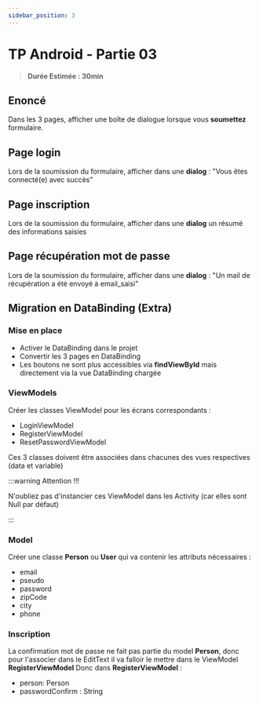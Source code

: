 ```yaml
---
sidebar_position: 3
---
```


# TP Android - Partie 03

> **Durée Estimée : 30min**

## Enoncé

Dans les 3 pages, afficher une boîte de dialogue lorsque vous **soumettez** formulaire.

## Page login

Lors de la soumission du formulaire, afficher dans une **dialog** : "Vous êtes connecté(e) avec succès" 

## Page inscription

Lors de la soumission du formulaire, afficher dans une **dialog** un résumé des informations saisies


## Page récupération mot de passe

Lors de la soumission du formulaire, afficher dans une **dialog** : "Un mail de récupération a été envoyé à email_saisi"

## Migration en DataBinding (Extra)

### Mise en place
- Activer le DataBinding dans le projet
- Convertir les 3 pages en DataBinding 
- Les boutons ne sont plus accessibles via **findViewById** mais directement via la vue DataBinding chargée


### ViewModels
Créer les classes ViewModel pour les écrans correspondants :
- LoginViewModel
- RegisterViewModel
- ResetPasswordViewModel

Ces 3 classes doivent être associées dans chacunes des vues respectives (data et variable)

:::warning Attention !!!

N'oubliez pas d'instancier ces ViewModel dans les Activity (car elles sont Null par défaut)

:::

### Model

Créer une classe **Person** ou **User** qui va contenir les attributs nécessaires :
- email
- pseudo
- password
- zipCode
- city
- phone

### Inscription

La confirmation mot de passe ne fait pas partie du model **Person**, donc pour l'associer dans le EditText il va falloir
le mettre dans le ViewModel **RegisterViewModel**
Donc dans **RegisterViewModel** :
- person: Person
- passwordConfirm : String